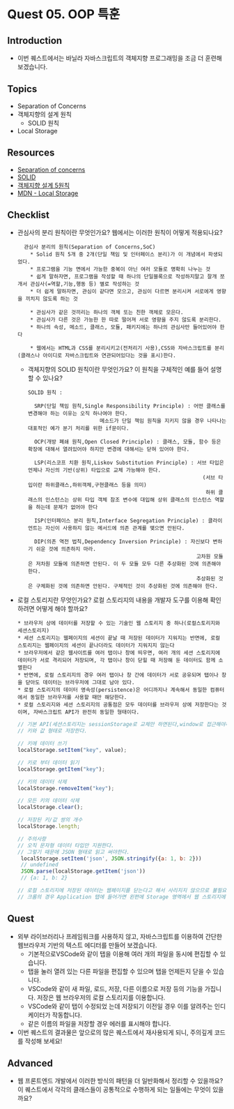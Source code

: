 # Quest 05. OOP 특훈

## Introduction
* 이번 퀘스트에서는 바닐라 자바스크립트의 객체지향 프로그래밍을 조금 더 훈련해 보겠습니다.

## Topics
* Separation of Concerns
* 객체지향의 설계 원칙
  * SOLID 원칙
* Local Storage

## Resources
* [Separation of concerns](https://jonbellah.com/articles/separation-of-concerns/)
* [SOLID](https://en.wikipedia.org/wiki/SOLID)
* [객체지향 설계 5원칙](https://webdoli.tistory.com/210)
* [MDN - Local Storage](https://developer.mozilla.org/ko/docs/Web/API/Window/localStorage)

## Checklist
* 관심사의 분리 원칙이란 무엇인가요? 웹에서는 이러한 원칙이 어떻게 적용되나요?
  ```
    관심사 분리의 원칙(Separation of Concerns,SoC)
      * Solid 원칙 5개 중 2개(단일 책임 및 인터페이스 분리)가 이 개념에서 파생되었다.
      * 프로그램을 기능 면에서 가능한 중복이 아닌 여러 모듈로 명확히 나누는 것
      * 쉽게 말하자면, 프로그램을 작성할 때 하나의 단일블록으로 작성하지말고 잘개 쪼개서 관심사(=역할,기능,행동 등) 별로 작성하는 것
      * 더 쉽게 말하자면, 관심이 같다면 모으고, 관심이 다르면 분리시켜 서로에게 영향을 끼치지 않도록 하는 것
      
      * 관심사가 같은 것끼리는 하나의 객체 또는 친한 객체로 모은다.
      * 관심사가 다른 것은 가능한 한 따로 떨어져 서로 영향을 주지 않도록 분리한다.
      * 하나의 속성, 메소드, 클래스, 모듈, 패키지에는 하나의 관심사만 들어있어야 한다
  
      * 웹에서는 HTML과 CSS를 분리시키고(전처리기 사용),CSS와 자바스크립트를 분리(클래스나 아이디로 자바스크립트와 연관되어있다는 것을 표시)한다.
  ```
  * 객체지향의 SOLID 원칙이란 무엇인가요? 이 원칙을 구체적인 예를 들어 설명할 수 있나요?
    ```
    SOLID 원칙 : 
    
      SRP(단일 책임 원칙,Single Responsibility Principle) : 어떤 클래스를 변경해야 하는 이유는 오직 하나여야 한다.
                           메소드가 단일 책임 원칙을 지키지 않을 경우 나타나는 대표적인 예가 분기 처리를 위한 if문이다.

      OCP(개방 폐쇄 원칙,Open Closed Principle) : 클래스, 모듈, 함수 등은 확장에 대해서 열려있어야 하지만 변경에 대해서는 닫혀 있어야 한다.

      LSP(리스코프 치환 원칙,Liskov Substitution Principle) : 서브 타입은 언제나 자신의 기반(상위) 타입으로 교체 가능해야 한다.
                                                            (서브 타입이란 하위클래스,하위객체,구현클래스 등을 의미)
                                                             하위 클래스의 인스턴스는 상위 타입 객체 참조 변수에 대입해 상위 클래스의 인스턴스 역할을 하는데 문제가 없어야 한다

      ISP(인터페이스 분리 원칙,Interface Segregation Principle) : 클라이언트는 자신이 사용하지 않는 메서드에 의존 관계를 맺으면 안된다.

      DIP(의존 역전 법칙,Dependency Inversion Principle) : 자신보다 변하기 쉬운 것에 의존하지 마라.
                                                          고차원 모듈은 저차원 모듈에 의존하면 안된다. 이 두 모듈 모두 다른 추상화된 것에 의존해야 한다.
                                                          추상화된 것은 구체화된 것에 의존하면 안된다. 구체적인 것이 추상화된 것에 의존해야 한다.
    ```
  
* 로컬 스토리지란 무엇인가요? 로컬 스토리지의 내용을 개발자 도구를 이용해 확인하려면 어떻게 해야 할까요?
  ```
  * 브라우저 상에 데이터를 저장할 수 있는 기술인 웹 스토리지 중 하나(로컬스토리지와 세션스토리지)
  * 세션 스토리지는 웹페이지의 세션이 끝날 때 저장된 데이터가 지워지는 반면에, 로컬 스토리지는 웹페이지의 세션이 끝나더라도 데이터가 지워지지 않는다
  * 브라우저에서 같은 웹사이트를 여러 탭이나 창에 띄우면, 여러 개의 세션 스토리지에 데이터가 서로 격리되어 저장되며, 각 탭이나 창이 닫힐 때 저장해 둔 데이터도 함께 소멸한다 
  * 반면에, 로컬 스토리지의 경우 여러 탭이나 창 간에 데이터가 서로 공유되며 탭이나 창을 닫아도 데이터는 브라우저에 그대로 남아 있다.
  * 로컬 스토리지의 데이터 영속성(persistence)은 어디까지나 계속해서 동일한 컴퓨터에서 동일한 브라우저를 사용할 때만 해당한다.
  * 로컬 스토리지와 세션 스토리지의 공통점은 모두 데이터를 브라우저 상에 저장한다는 것이며, 자바스크립트 API가 완전히 동일한 형태이다.
  ```
  ```javascript
  // 기본 API(세션스토리지는 sessionStorage로 교체만 하면된다,window로 접근해야하지만 생략가능)
  // 키와 값 형태로 저장한다.
  
  // 키에 데이터 쓰기
  localStorage.setItem("key", value);

  // 키로 부터 데이터 읽기
  localStorage.getItem("key");

  // 키의 데이터 삭제
  localStorage.removeItem("key");

  // 모든 키의 데이터 삭제
  localStorage.clear();

  // 저장된 키/값 쌍의 개수
  localStorage.length;
  
  // 주의사항
  // 오직 문자형 데이터 타입만 지원한다.
  // 그렇기 때문에 JSON 형태로 읽고 써야한다.
   localStorage.setItem('json', JSON.stringify({a: 1, b: 2}))
   // undefined
   JSON.parse(localStorage.getItem('json'))
   // {a: 1, b: 2}
  
  // 로컬 스토리지에 저장된 데이터는 웹페이지를 닫는다고 해서 사리지지 않으므로 불필요한 데이터가 남지않도록 clear나 removeItem으로 지워주자.
  // 크롬의 경우 Application 탭에 들어가면 왼편에 Storage 영역에서 웹 스토리지에 어떤 데이터가 저장되어있는지를 쉽게 확인하고 삭제할 수 있다.
  ```


## Quest
* 외부 라이브러리나 프레임워크를 사용하지 않고, 자바스크립트를 이용하여 간단한 웹브라우저 기반의 텍스트 에디터를 만들어 보겠습니다.
  * 기본적으로VSCode와 같이 탭을 이용해 여러 개의 파일을 동시에 편집할 수 있습니다.
  * 탭을 눌러 열려 있는 다른 파일을 편집할 수 있으며 탭을 언제든지 닫을 수 있습니다.
  * VSCode와 같이 새 파일, 로드, 저장, 다른 이름으로 저장 등의 기능을 가집니다. 저장은 웹 브라우저의 로컬 스토리지를 이용합니다.
  * VSCode와 같이 탭이 수정되었 는데 저장되기 이전일 경우 이를 알려주는 인디케이터가 작동합니다.
  * 같은 이름의 파일을 저장할 경우 에러를 표시해야 합니다.
* 이번 퀘스트의 결과물은 앞으로의 많은 퀘스트에서 재사용되게 되니, 주의깊게 코드를 작성해 보세요!

## Advanced
* 웹 프론트엔드 개발에서 이러한 방식의 패턴을 더 일반화해서 정리할 수 있을까요? 이 퀘스트에서 각각의 클래스들이 공통적으로 수행하게 되는 일들에는 무엇이 있을까요?
